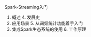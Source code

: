 Spark-Streaming入门

1. 概述                                4. 发展史
2. 应用场景                            5. 从词频统计功能着手入门
3. 集成Spark生态系统的使用             6. 工作原理




















